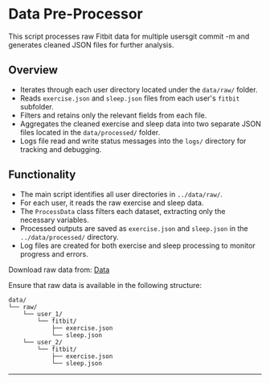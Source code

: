 # Data Pre-Processor

This script processes raw Fitbit data for multiple usersgit commit -m  and generates cleaned JSON files for further analysis.

## Overview

- Iterates through each user directory located under the `data/raw/` folder.
- Reads `exercise.json` and `sleep.json` files from each user's `fitbit` subfolder.
- Filters and retains only the relevant fields from each file.
- Aggregates the cleaned exercise and sleep data into two separate JSON files located in the `data/processed/` folder.
- Logs file read and write status messages into the `logs/` directory for tracking and debugging.

## Functionality

- The main script identifies all user directories in `../data/raw/`.
- For each user, it reads the raw exercise and sleep data.
- The `ProcessData` class filters each dataset, extracting only the necessary variables.
- Processed outputs are saved as `exercise.json` and `sleep.json` in the `../data/processed/` directory.
- Log files are created for both exercise and sleep processing to monitor progress and errors.

Download raw data from: [Data](https://datasets.simula.no/pmdata/?utm_source=chatgpt.com)

Ensure that raw data is available in the following structure: 
```
data/
└── raw/
    └── user_1/
        └── fitbit/
            ├── exercise.json
            └── sleep.json
    └── user_2/
        └── fitbit/
            ├── exercise.json
            └── sleep.json
```

---

